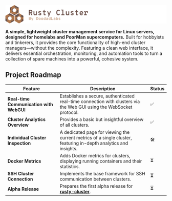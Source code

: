 [![Rusty Cluster by DoodadLabs](./docs/logo.png)](https://github.com/doodad-labs/rusty-cluster)

**A simple, lightweight cluster management service for Linux servers, designed for homelabs and PoorMan supercomputers.** Built for hobbyists and tinkerers, it provides the core functionality of high-end cluster managers—without the complexity. Featuring a clean web interface, it delivers essential orchestration, monitoring, and automation tools to turn a collection of spare machines into a powerful, cohesive system.

## Project Roadmap

| Feature | Description | Status |
|---------|-------------|--------|
| **Real-time Communication with WebGUI** | Establishes a secure, authenticated real-time connection with clusters via the Web GUI using the WebSocket protocol. | ✅ |
| **Cluster Analytics Overview** | Provides a basic but insightful overview of all clusters. | ✅ |
| **Individual Cluster Inspection** | A dedicated page for viewing the current metrics of a single cluster, featuring in-depth analytics and insights. | 🛠️ |
| **Docker Metrics** | Adds Docker metrics for clusters, displaying running containers and their statistics. | ⏳ |
| **SSH Cluster Connection** | Implements the base framework for SSH communication between clusters. | ⏳ |
| **Alpha Release** | Prepares the first alpha release for [**rusty-cluster**](https://github.com/doodad-labs/rusty-cluster). | ⏳ |  
